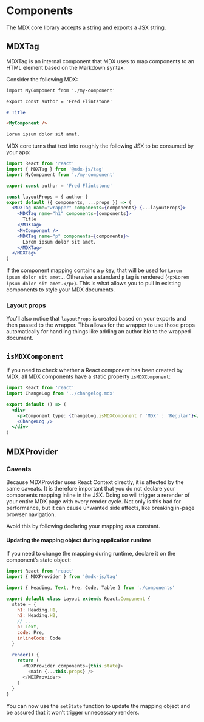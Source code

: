 # Components

The MDX core library accepts a string and exports a JSX string.

<!-- TODO: rewrite to update for v1. -->

## MDXTag

MDXTag is an internal component that MDX uses to map components to an HTML
element based on the Markdown syntax.

Consider the following MDX:

```markdown
import MyComponent from './my-component'

export const author = 'Fred Flintstone'

# Title

<MyComponent />

Lorem ipsum dolor sit amet.
```

MDX core turns that text into roughly the following JSX to be consumed by your
app:

```jsx
import React from 'react'
import { MDXTag } from '@mdx-js/tag'
import MyComponent from './my-component'

export const author = 'Fred Flintstone'

const layoutProps = { author }
export default ({ components, ...props }) => (
  <MDXTag name="wrapper" components={components} {...layoutProps}>
    <MDXTag name="h1" components={components}>
      Title
    </MDXTag>
    <MyComponent />
    <MDXTag name="p" components={components}>
      Lorem ipsum dolor sit amet.
    </MDXTag>
  </MDXTag>
)
```

If the component mapping contains a `p` key, that will be used for
`Lorem ipsum dolor sit amet.`.
Otherwise a standard `p` tag is rendered (`<p>Lorem ipsum dolor sit amet.</p>`).
This is what allows you to pull in existing components to style your MDX
documents.

### Layout props

You’ll also notice that `layoutProps` is created based on your exports
and then passed to the wrapper.  This allows for the wrapper to use
those props automatically for handling things like adding an author
bio to the wrapped document.

## `isMDXComponent`

If you need to check whether a React component has been created by MDX,
all MDX components have a static property `isMDXComponent`:

```jsx
import React from 'react'
import ChangeLog from '../changelog.mdx'

export default () => (
  <div>
    <p>Component type: {ChangeLog.isMDXComponent ? 'MDX' : 'Regular'}</p>
    <ChangeLog />
  </div>
)
```

## MDXProvider

### Caveats

Because MDXProvider uses React Context directly, it is affected by
the same caveats.  It is therefore important that you do not declare
your components mapping inline in the JSX.  Doing so will trigger a rerender
of your entire MDX page with every render cycle.  Not only is this bad for
performance, but it can cause unwanted side affects, like breaking in-page
browser navigation.

Avoid this by following declaring your mapping as a constant.

#### Updating the mapping object during application runtime

If you need to change the mapping during runtime, declare it on the componentʼs state object:

```js
import React from 'react'
import { MDXProvider } from '@mdx-js/tag'

import { Heading, Text, Pre, Code, Table } from './components'

export default class Layout extends React.Component {
  state = {
    h1: Heading.H1,
    h2: Heading.H2,
    // ...
    p: Text,
    code: Pre,
    inlineCode: Code
  }

  render() {
    return (
      <MDXProvider components={this.state}>
        <main {...this.props} />
      </MDXProvider>
    )
  }
}
```

You can now use the `setState` function to update the mapping object and be assured that it wonʼt trigger unnecessary renders.
